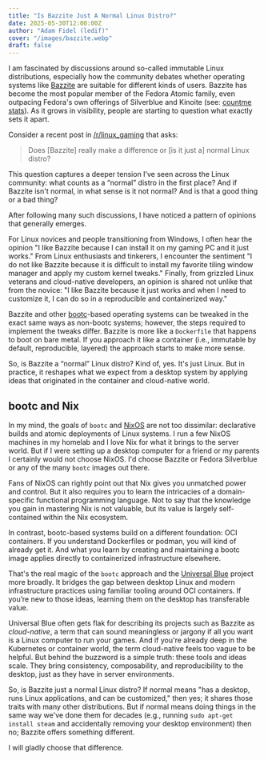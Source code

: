 ```yaml
---
title: "Is Bazzite Just A Normal Linux Distro?"
date: 2025-05-30T12:00:00Z
author: "Adam Fidel (ledif)"
cover: "/images/bazzite.webp"
draft: false
---
```


I am fascinated by discussions around so-called immutable Linux distributions, especially how the community debates whether operating systems like [Bazzite](https://bazzite.gg) are suitable for different kinds of users. Bazzite has become the most popular member of the Fedora Atomic family, even outpacing Fedora's own offerings of Silverblue and Kinoite (see: [countme stats](https://github.com/ublue-os/countme/blob/main/growth_global.svg)). As it grows in visibility, people are starting to question what exactly sets it apart.

Consider a recent post in [/r/linux_gaming](https://www.reddit.com/r/linux_gaming/comments/1ku7phr/does_really_bazzite_really_make_a_difference_or/) that asks:

> Does [Bazzite] really make a difference or [is it just a] normal Linux distro?

This question captures a deeper tension I’ve seen across the Linux community: what counts as a “normal” distro in the first place? And if Bazzite isn't normal, in what sense is it not normal? And is that a good thing or a bad thing?

After following many such discussions, I have noticed a pattern of opinions that generally emerges.

For Linux novices and people transitioning from Windows, I often hear the opinion "I like Bazzite because I can install it on my gaming PC and it just works." 
From Linux enthusiasts and tinkerers, I encounter the sentiment "I do not like Bazzite because it is difficult to install my favorite tiling window manager and apply my custom kernel tweaks." Finally, from 
grizzled Linux veterans and cloud-native developers, an opinion is shared not unlike that from the novice: "I like Bazzite because it just works and when I need to customize it, I can do so in a reproducible and containerized way."

Bazzite and other [bootc](https://github.com/bootc-dev/bootc)-based operating systems can be tweaked in the exact same ways as non-bootc systems; however, the steps required to implement the tweaks differ. Bazzite is more like a `Dockerfile` that happens to boot on bare metal. If you approach it like a container (i.e., immutable by default, reproducible, layered) the approach starts to make more sense.

So, is Bazzite a “normal” Linux distro? Kind of, yes. It's just Linux. But in practice, it reshapes what we expect from a desktop system by applying ideas that originated in the container and cloud-native world.

## bootc and Nix

In my mind, the goals of `bootc` and [NixOS](https://nixos.org/) are not too dissimilar: declarative builds and atomic deployments of Linux systems. I run a few NixOS machines in my homelab and I love Nix for what it brings to the server world. But if I were setting up a desktop computer for a friend or my parents I certainly would not choose NixOS. I'd choose Bazzite or Fedora Silverblue or any of the many `bootc` images out there.

Fans of NixOS can rightly point out that Nix gives you unmatched power and control. But it also requires you to learn the intricacies of a domain-specific functional programming language. Not to say that the knowledge you gain in mastering Nix is not valuable, but its value is largely self-contained within the Nix ecosystem.

In contrast, bootc-based systems build on a different foundation: OCI containers. If you understand Dockerfiles or podman, you will kind of already get it. And what you learn by creating and maintaining a bootc image applies directly to containerized infrastructure elsewhere.

That's the real magic of the `bootc` approach and the [Universal Blue](https://universal-blue.org) project more broadly. It bridges the gap between desktop Linux and modern infrastructure practices using familiar tooling around OCI containers. If you’re new to those ideas, learning them on the desktop has transferable value.

Universal Blue often gets flak for describing its projects such as Bazzite as *cloud-native*, a term that can sound meaningless or jargony if all you want is a Linux computer to run your games. And if you're already deep in the Kubernetes or container world, the term cloud-native feels too vague to be helpful. But behind the buzzword is a simple truth: these tools and ideas scale. They bring consistency, composability, and reproducibility to the desktop, just as they have in server environments.

So, is Bazzite just a normal Linux distro? If normal means "has a desktop, runs Linux applications, and can be customized," then yes; it shares those traits with many other distributions. But if normal means doing things in the same way we've done them for decades (e.g., running `sudo apt-get install steam` and accidentally removing your desktop environment) then no; Bazzite offers something different.

I will gladly choose that difference.
